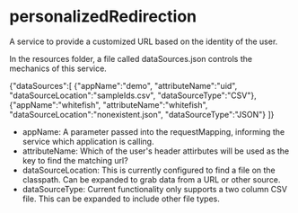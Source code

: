 # personalizedRedirection
A service to provide a customized URL based on the identity of the user. 

In the resources folder, a file called dataSources.json controls the mechanics of this service.

  {"dataSources":[
  {"appName":"demo", "attributeName":"uid", "dataSourceLocation":"sampleIds.csv", "dataSourceType":"CSV"},
  {"appName":"whitefish", "attributeName":"whitefish", "dataSourceLocation":"nonexistent.json", "dataSourceType":"JSON"}
  ]}

* appName: A parameter passed into the requestMapping, informing the service which application is calling.
* attributeName: Which of the user's header attirbutes will be used as the key to find the matching url?
* dataSourceLocation: This is currently configured to find a file on the classpath. Can be expanded to grab data from a URL or other source.
* dataSourceType: Current functionality only supports a two column CSV file. This can be expanded to include other file types.
